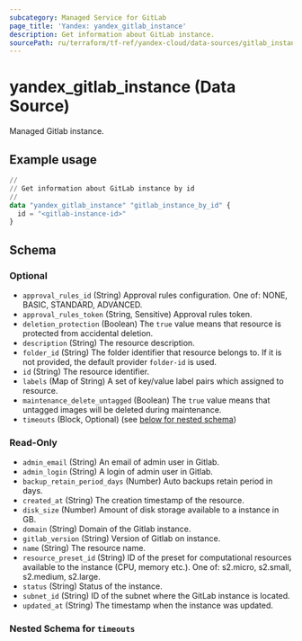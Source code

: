 ```yaml
---
subcategory: Managed Service for GitLab
page_title: 'Yandex: yandex_gitlab_instance'
description: Get information about GitLab instance.
sourcePath: ru/terraform/tf-ref/yandex-cloud/data-sources/gitlab_instance.md
---
```


# yandex_gitlab_instance (Data Source)

Managed Gitlab instance.

## Example usage

```terraform
//
// Get information about GitLab instance by id
//
data "yandex_gitlab_instance" "gitlab_instance_by_id" {
  id = "<gitlab-instance-id>"
}
```

<!-- schema generated by tfplugindocs -->
## Schema

### Optional

- `approval_rules_id` (String) Approval rules configuration. One of: NONE, BASIC, STANDARD, ADVANCED.
- `approval_rules_token` (String, Sensitive) Approval rules token.
- `deletion_protection` (Boolean) The `true` value means that resource is protected from accidental deletion.
- `description` (String) The resource description.
- `folder_id` (String) The folder identifier that resource belongs to. If it is not provided, the default provider `folder-id` is used.
- `id` (String) The resource identifier.
- `labels` (Map of String) A set of key/value label pairs which assigned to resource.
- `maintenance_delete_untagged` (Boolean) The `true` value means that untagged images will be deleted during maintenance.
- `timeouts` (Block, Optional) (see [below for nested schema](#nestedblock--timeouts))

### Read-Only

- `admin_email` (String) An email of admin user in Gitlab.
- `admin_login` (String) A login of admin user in Gitlab.
- `backup_retain_period_days` (Number) Auto backups retain period in days.
- `created_at` (String) The creation timestamp of the resource.
- `disk_size` (Number) Amount of disk storage available to a instance in GB.
- `domain` (String) Domain of the Gitlab instance.
- `gitlab_version` (String) Version of Gitlab on instance.
- `name` (String) The resource name.
- `resource_preset_id` (String) ID of the preset for computational resources available to the instance (CPU, memory etc.). One of: s2.micro, s2.small, s2.medium, s2.large.
- `status` (String) Status of the instance.
- `subnet_id` (String) ID of the subnet where the GitLab instance is located.
- `updated_at` (String) The timestamp when the instance was updated.

<a id="nestedblock--timeouts"></a>
### Nested Schema for `timeouts`
